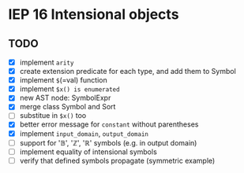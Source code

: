 # IEP 16 Intensional objects

## TODO
- [x] implement `arity`
- [x] create extension predicate for each type, and add them to Symbol
- [x] implement `$`(=val) function
- [x] implement `$x() is enumerated`
- [x] new AST node: SymbolExpr
- [x] merge class Symbol and Sort
- [ ] substitue in `$x()` too
- [x] better error message for `constant` without parentheses
- [x] implement `input_domain`, `output_domain`
- [ ] support for '𝔹', 'ℤ', 'ℝ' symbols (e.g. in output domain)
- [ ] implement equality of intensional symbols
- [ ] verify that defined symbols propagate (symmetric example)